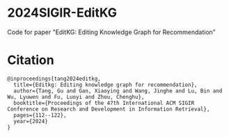 # 2024SIGIR-EditKG
Code for paper "EditKG: Editing Knowledge Graph for Recommendation"
# Citation
```
@inproceedings{tang2024editkg,
  title={Editkg: Editing knowledge graph for recommendation},
  author={Tang, Gu and Gan, Xiaoying and Wang, Jinghe and Lu, Bin and Wu, Lyuwen and Fu, Luoyi and Zhou, Chenghu},
  booktitle={Proceedings of the 47th International ACM SIGIR Conference on Research and Development in Information Retrieval},
  pages={112--122},
  year={2024}
}
